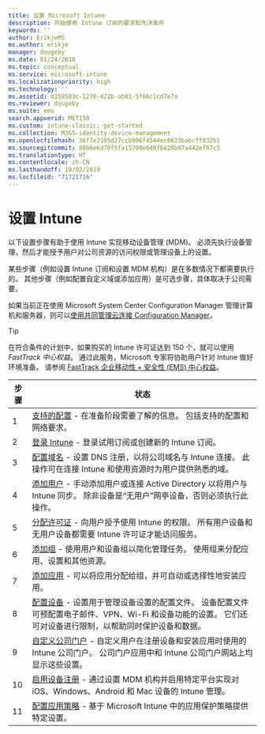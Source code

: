```yaml
---
title: 设置 Microsoft Intune
description: 开始使用 Intune 订阅的要求和先决条件
keywords: ''
author: ErikjeMS
ms.author: erikje
manager: dougeby
ms.date: 01/24/2018
ms.topic: conceptual
ms.service: microsoft-intune
ms.localizationpriority: high
ms.technology: ''
ms.assetid: d158503c-1276-422b-ab81-5f66c1cd7e7a
ms.reviewer: dougeby
ms.suite: ems
search.appverid: MET150
ms.custom: intune-classic; get-started
ms.collection: M365-identity-device-management
ms.openlocfilehash: 36f7e2105d27ccb996f4544ec6633babcff032b1
ms.sourcegitcommit: 88b6e6d70f5fa15708e640f6e20b97a442ef07c5
ms.translationtype: HT
ms.contentlocale: zh-CN
ms.lasthandoff: 10/02/2019
ms.locfileid: "71721716"
---
```

# <a name="set-up-intune"></a>设置 Intune

以下设置步骤有助于使用 Intune 实现移动设备管理 (MDM)。 必须先执行设备管理，然后才能授予用户对公司资源的访问权限或管理设备上的设置。

某些步骤（例如设置 Intune 订阅和设置 MDM 机构）是在多数情况下都需要执行的。 其他步骤（例如配置自定义域或添加应用）是可选步骤，具体取决于公司需要。

如果当前正在使用 Microsoft System Center Configuration Manager 管理计算机和服务器，则可以[使用共同管理云连接 Configuration Manager](https://docs.microsoft.com/sccm/comanage/overview)。

>[!TIP]
>在符合条件的计划中，如果购买的 Intune 许可证达到 150 个，就可以使用 *FastTrack 中心权益*。 通过此服务，Microsoft 专家将协助用户针对 Intune 做好环境准备。 请参阅 [FastTrack 企业移动性 + 安全性 (EMS) 中心权益](https://docs.microsoft.com/enterprise-mobility-security/Solutions/enterprise-mobility-fasttrack-program)。



| 步骤 |                                                                                                                       状态                                                                                                                       |
|-------|----------------------------------------------------------------------------------------------------------------------------------------------------------------------------------------------------------------------------------------------------|
|   1   |                                        [支持的配置](supported-devices-browsers.md) - 在准备阶段需要了解的信息。 包括支持的配置和网络要求。                                         |
|   2   |                                                                 [登录 Intune](account-sign-up.md) - 登录试用订阅或创建新的 Intune 订阅。                                                                  |
|   3   |                [配置域名](custom-domain-name-configure.md) - 设置 DNS 注册，以将公司域名与 Intune 连接。 此操作可在连接 Intune 和使用资源时为用户提供熟悉的域。                |
|   4   |                                   [添加用户](users-add.md) - 手动添加用户或连接 Active Directory 以将用户与 Intune 同步。 除非设备是“无用户”网亭设备，否则必须执行此操作。                                    |
|   5   |                                            [分配许可证](../licenses-assign.md) - 向用户授予使用 Intune 的权限。 所有用户设备和无用户设备都需要 Intune 许可证才能访问服务。                                             |
|   6   |                                               [添加组](../groups-add.md) - 使用用户和设备组以简化管理任务。 使用组来分配应用、设置和其他资源。                                                |
|   7   |                                                                        [添加应用](../apps/apps-add.md) - 可以将应用分配给组，并可自动或选择性地安装应用。                                                                         |
|   8   | [配置设备](../configuration/device-profiles.md) - 设置用于管理设备设置的配置文件。 设备配置文件可预配置电子邮件、VPN、Wi-Fi 和设备功能的设置。 它们还可对设备进行限制，以帮助同时保护设备和数据。 |
|   9   |       [自定义公司门户](../apps/company-portal-app.md) - 自定义用户在注册设备和安装应用时使用的 Intune 公司门户。 公司门户应用中和 Intune 公司门户网站上均显示这些设置。       |
|  10   |                                [启用设备注册](mdm-authority-set.md) - 通过设置 MDM 机构并启用特定平台实现对 iOS、Windows、Android 和 Mac 设备的 Intune 管理。                                 |
|  11   |                                                        [配置应用策略](../apps/app-protection-policy.md) - 基于 Microsoft Intune 中的应用保护策略提供特定设置。                                                         |

